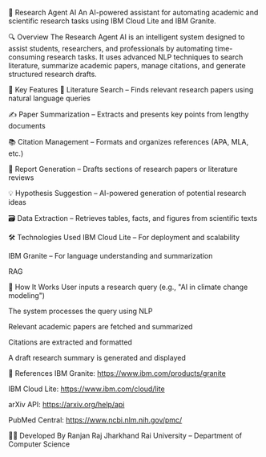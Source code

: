 📘 Research Agent AI
An AI-powered assistant for automating academic and scientific research tasks using IBM Cloud Lite and IBM Granite.

🔍 Overview
The Research Agent AI is an intelligent system designed to assist students, researchers, and professionals by automating time-consuming research tasks. It uses advanced NLP techniques to search literature, summarize academic papers, manage citations, and generate structured research drafts.

🧠 Key Features
🔎 Literature Search – Finds relevant research papers using natural language queries

✍️ Paper Summarization – Extracts and presents key points from lengthy documents

📚 Citation Management – Formats and organizes references (APA, MLA, etc.)

📝 Report Generation – Drafts sections of research papers or literature reviews

💡 Hypothesis Suggestion – AI-powered generation of potential research ideas

🗃️ Data Extraction – Retrieves tables, facts, and figures from scientific texts

🛠️ Technologies Used
IBM Cloud Lite – For deployment and scalability

IBM Granite – For language understanding and summarization

RAG

🚀 How It Works
User inputs a research query (e.g., "AI in climate change modeling")

The system processes the query using NLP

Relevant academic papers are fetched and summarized

Citations are extracted and formatted

A draft research summary is generated and displayed

📄 References
IBM Granite: https://www.ibm.com/products/granite

IBM Cloud Lite: https://www.ibm.com/cloud/lite

arXiv API: https://arxiv.org/help/api

PubMed Central: https://www.ncbi.nlm.nih.gov/pmc/

👨‍💻 Developed By
Ranjan Raj
Jharkhand Rai University – Department of Computer Science





